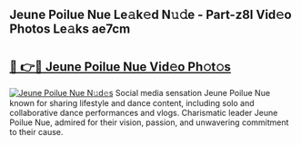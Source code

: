 ## Jeune Poilue Nue Le𝚊k𝚎d N𝚞𝚍e - Part-z8I Vid𝚎o Photos Le𝚊ks ae7cm

# <h2><a href="http://fb9t2i8.evod.top/?m=Jeune+Poilue+Nue">🔗 👉🔴 Jeune Poilue Nue Vid𝚎o Ph𝚘t𝚘s</a></h2>

[![Jeune Poilue Nue N𝚞d𝚎s](https://i.imgur.com/8V9OHl7.gif)](http://fb9t2i8.evod.top/?m=Jeune+Poilue+Nue)
Social media sensation Jeune Poilue Nue known for sharing lifestyle and dance content, including solo and collaborative dance performances and vlogs. Charismatic leader Jeune Poilue Nue, admired for their vision, passion, and unwavering commitment to their cause. 
